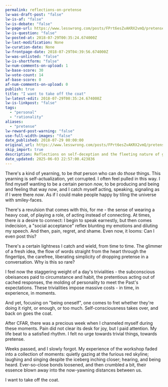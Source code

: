 ```yaml
---
permalink: reflections-on-pretense
lw-was-draft-post: "false"
lw-is-af: "false"
lw-is-debate: "false"
lw-page-url: https://www.lesswrong.com/posts/FPrt6esZvAKRX2vmQ/pretense
lw-is-question: "false"
lw-posted-at: 2018-07-29T00:35:24.674000Z
lw-last-modification: None
lw-curation-date: None
lw-frontpage-date: 2018-07-29T04:39:56.674000Z
lw-was-unlisted: "false"
lw-is-shortform: "false"
lw-num-comments-on-upload: 1
lw-base-score: 30
lw-vote-count: 14
af-base-score: 0
af-num-comments-on-upload: 0
publish: true
title: "I want to take off the coat"
lw-latest-edit: 2018-07-29T00:35:24.674000Z
lw-is-linkpost: "false"
tags:
  - "personal"
  - "rationality"
aliases:
  - "pretense"
lw-reward-post-warning: "false"
use-full-width-images: "false"
date_published: 2018-07-29 00:00:00
original_url: https://www.lesswrong.com/posts/FPrt6esZvAKRX2vmQ/pretense
skip_import: true
description: Reflections on self-deception and the fleeting nature of genuine connection.
date_updated: 2025-06-03 22:57:00.423836
---
```








There's a kind of yearning, to be _that_ person who can do _those_ things. This yearning is self-actualization, yet corrupted. I often feel pulled in this way. I find myself wanting to be a certain person _now_, to be producing and being and feeling that way _now_, and I catch myself acting, speaking, signaling as if I were there _now_. As if I could make people happy by tiling the universe with smiley-faces.

There's a revulsion that comes with this, for me - the sense of wearing a heavy coat, of playing a role, of acting instead of connecting. At times, there _is_ a desire to connect: I begin to speak earnestly, but then comes indecision, a "social acceptance" reflex blunting my emotions and diluting my speech. And then, pain, regret, and shame. Even now, it looms: Can I even post this?

There's a certain lightness I catch and wield, from time to time. The glimmer of a fresh idea, the flow of words straight from the heart through the fingertips, the carefree, liberating simplicity of dropping pretense in a conversation. Why is this so rare?

I feel now the staggering weight of a day's trivialities - the subconscious obeisances paid to circumstance and habit, the pretentious acting out of cached responses, the molding of personality to meet the Past's expectations. These trivialities impose massive costs - in time, in experience, in moments.

And yet, focusing on "being oneself", one comes to fret whether they're doing it right, or enough, or too much. Self-consciousness takes over, and back on goes the coat.

After CFAR, there was a precious week when I channeled myself during these moments. Pain did not clear its desk for joy, but I paid attention. My life beat to a satisfied rhythm. I felt no urge towards trivial things, towards pretense.

Weeks passed, and I slowly forgot. My experience of the workshop faded into a collection of moments: quietly gazing at the furious red skyline; laughing and singing despite the iceberg inching closer; hearing, and being heard. Ever-so-close bonds loosened, and then crumbled a bit, their essence blown away into the now-yawning distances between us.

I want to take off the coat.

